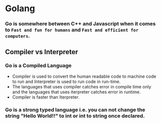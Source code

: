 # Golang

### Go is somewhere between C++ and Javascript when it comes to `Fast and fun for humans` and `Fast and efficient for computers`. 

## Compiler vs Interpreter

### Go is a Compiled Language

- Compiler is used to convert the human readable code to machine code to run and Interpreter is used to run code in run-time.
- The languages that uses compiler catches error in compile time only and the languages that uses iterpreter catches error in runtime. 
- Compiler is faster than Iterpreter.

### Go is a strong typed language i.e. you can not change the string "Hello World!!" to int or int to string once declared.

